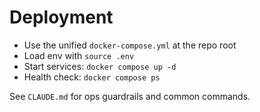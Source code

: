 # Deployment

- Use the unified `docker-compose.yml` at the repo root
- Load env with `source .env`
- Start services: `docker compose up -d`
- Health check: `docker compose ps`

See `CLAUDE.md` for ops guardrails and common commands.
